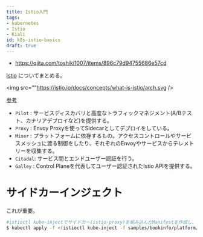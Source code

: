 ```yaml
---
title: Istio入門
tags:
- kubernetes
- Istio
- Kiali
id: k8s-istio-basics
draft: true
---
```


- https://qiita.com/toshiki1007/items/896c79d94755686e57cd

[Istio](https://istio.io/) についてまとめる。

<img src=""https://istio.io/docs/concepts/what-is-istio/arch.svg />

[参考](https://www.1915keke.com/entry/2018/10/06/042621)

- `Pilot` : サービスディスカバリと高度なトラフィックマネジメント(A/Bテスト、カナリアデプロイなど)を提供する。
- `Proxy` : Envoy Proxyを使ってSidecarとしてデプロイをしている。
- `Mixer` : プラットフォームに依存するもの。アクセスコントロールやサービスメッシュに渡る制御をしたり、それぞれのEnvoyやサービスからテレメトリーを収集する。
- `Citadal`: サービス間とエンドユーザー認証を行う。
- `Galley` : Control Planeを代表してユーザー認証されたIstio APIを提供する。


# サイドカーインジェクト

これが重要。

```bash
#istioctl kube-injectでサイドカー(istio-proxy)を組み込んだManifestを作成し、そのManifestを使ってデプロイする
$ kubectl apply -f <(istioctl kube-inject -f samples/bookinfo/platform/kube/bookinfo.yaml)
```